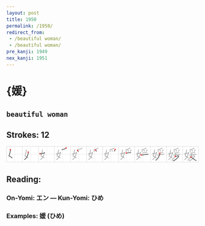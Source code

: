 ```yaml
---
layout: post
title: 1950
permalink: /1950/
redirect_from:
 - /beautiful woman/
 - /beautiful woman/
pre_kanji: 1949
nex_kanji: 1951
---
```


# {媛}

## `beautiful woman`

## Strokes: 12

<div class="stroke"><img src="../images/E5AA9B.png" /></div>

## Reading:

### On-Yomi: エン &mdash; Kun-Yomi: ひめ

### Examples: 媛 (ひめ)
